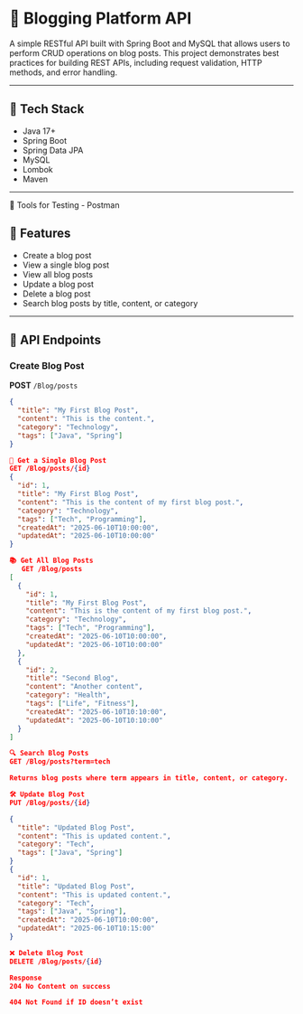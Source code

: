 

# 📝 Blogging Platform API

A simple RESTful API built with Spring Boot and MySQL that allows users to perform CRUD operations on blog posts. This project demonstrates best practices for building REST APIs, including request validation, HTTP methods, and error handling.

---

## 🔧 Tech Stack

- Java 17+
- Spring Boot
- Spring Data JPA
- MySQL
- Lombok
- Maven

---

🧪 Tools for Testing
    - Postman

## 📌 Features

- Create a blog post
- View a single blog post
- View all blog posts
- Update a blog post
- Delete a blog post
- Search blog posts by title, content, or category

---

## 🧠 API Endpoints

### Create Blog Post
**POST** `/Blog/posts`

```json
{
  "title": "My First Blog Post",
  "content": "This is the content.",
  "category": "Technology",
  "tags": ["Java", "Spring"]
}

📝 Get a Single Blog Post
GET /Blog/posts/{id}
{
  "id": 1,
  "title": "My First Blog Post",
  "content": "This is the content of my first blog post.",
  "category": "Technology",
  "tags": ["Tech", "Programming"],
  "createdAt": "2025-06-10T10:00:00",
  "updatedAt": "2025-06-10T10:00:00"
}

📚 Get All Blog Posts
   GET /Blog/posts
[
  {
    "id": 1,
    "title": "My First Blog Post",
    "content": "This is the content of my first blog post.",
    "category": "Technology",
    "tags": ["Tech", "Programming"],
    "createdAt": "2025-06-10T10:00:00",
    "updatedAt": "2025-06-10T10:00:00"
  },
  {
    "id": 2,
    "title": "Second Blog",
    "content": "Another content",
    "category": "Health",
    "tags": ["Life", "Fitness"],
    "createdAt": "2025-06-10T10:10:00",
    "updatedAt": "2025-06-10T10:10:00"
  }
]

🔍 Search Blog Posts
GET /Blog/posts?term=tech

Returns blog posts where term appears in title, content, or category.

🛠️ Update Blog Post
PUT /Blog/posts/{id}

{
  "title": "Updated Blog Post",
  "content": "This is updated content.",
  "category": "Tech",
  "tags": ["Java", "Spring"]
}
{
  "id": 1,
  "title": "Updated Blog Post",
  "content": "This is updated content.",
  "category": "Tech",
  "tags": ["Java", "Spring"],
  "createdAt": "2025-06-10T10:00:00",
  "updatedAt": "2025-06-10T10:15:00"
}

❌ Delete Blog Post
DELETE /Blog/posts/{id}

Response
204 No Content on success

404 Not Found if ID doesn’t exist
